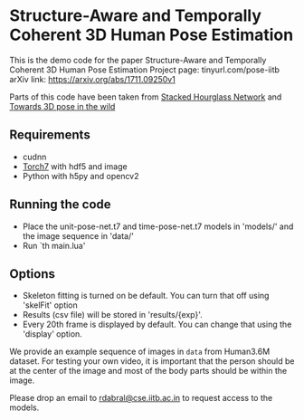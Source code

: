 # Structure-Aware and Temporally Coherent 3D Human Pose Estimation

This is the demo code for the paper Structure-Aware and Temporally Coherent 3D Human Pose Estimation
Project page: tinyurl.com/pose-iitb
arXiv link: https://arxiv.org/abs/1711.09250v1

Parts of this code have been taken from [Stacked Hourglass Network](https://github.com/anewell/pose-hg-train) and [Towards 3D pose in the wild](https://github.com/xingyizhou/pose-hg-3d)

## Requirements
- cudnn
- [Torch7](https://github.com/torch/torch7) with hdf5 and image
- Python with h5py and opencv2

## Running the code
- Place the unit-pose-net.t7 and time-pose-net.t7 models in 'models/' and the image sequence in 'data/'
- Run `th main.lua'

## Options
 - Skeleton fitting is turned on be default. You can turn that off using 'skelFit' option
 - Results (csv file) will be stored in 'results/{exp}'. 
 - Every 20th frame is displayed by default. You can change that using the 'display' option.
 

We provide an example sequence of images in `data` from Human3.6M dataset. For testing your own video, it is important that the person should be at the center of the image and most of the body parts should be within the image. 

Please drop an email to rdabral@cse.iitb.ac.in to request access to the models.

